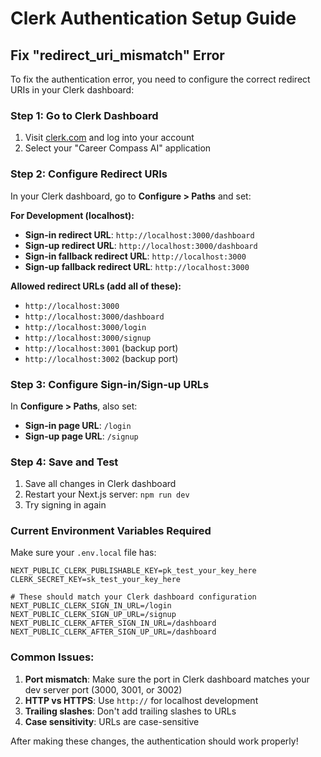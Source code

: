 # Clerk Authentication Setup Guide

## Fix "redirect_uri_mismatch" Error

To fix the authentication error, you need to configure the correct redirect URIs in your Clerk dashboard:

### Step 1: Go to Clerk Dashboard
1. Visit [clerk.com](https://clerk.com) and log into your account
2. Select your "Career Compass AI" application

### Step 2: Configure Redirect URIs
In your Clerk dashboard, go to **Configure > Paths** and set:

**For Development (localhost):**
- **Sign-in redirect URL**: `http://localhost:3000/dashboard`
- **Sign-up redirect URL**: `http://localhost:3000/dashboard`  
- **Sign-in fallback redirect URL**: `http://localhost:3000`
- **Sign-up fallback redirect URL**: `http://localhost:3000`

**Allowed redirect URLs (add all of these):**
- `http://localhost:3000`
- `http://localhost:3000/dashboard`
- `http://localhost:3000/login`
- `http://localhost:3000/signup`
- `http://localhost:3001` (backup port)
- `http://localhost:3002` (backup port)

### Step 3: Configure Sign-in/Sign-up URLs
In **Configure > Paths**, also set:
- **Sign-in page URL**: `/login`
- **Sign-up page URL**: `/signup`

### Step 4: Save and Test
1. Save all changes in Clerk dashboard
2. Restart your Next.js server: `npm run dev`
3. Try signing in again

### Current Environment Variables Required
Make sure your `.env.local` file has:
```env
NEXT_PUBLIC_CLERK_PUBLISHABLE_KEY=pk_test_your_key_here
CLERK_SECRET_KEY=sk_test_your_key_here

# These should match your Clerk dashboard configuration
NEXT_PUBLIC_CLERK_SIGN_IN_URL=/login
NEXT_PUBLIC_CLERK_SIGN_UP_URL=/signup
NEXT_PUBLIC_CLERK_AFTER_SIGN_IN_URL=/dashboard
NEXT_PUBLIC_CLERK_AFTER_SIGN_UP_URL=/dashboard
```

### Common Issues:
1. **Port mismatch**: Make sure the port in Clerk dashboard matches your dev server port (3000, 3001, or 3002)
2. **HTTP vs HTTPS**: Use `http://` for localhost development
3. **Trailing slashes**: Don't add trailing slashes to URLs
4. **Case sensitivity**: URLs are case-sensitive

After making these changes, the authentication should work properly! 